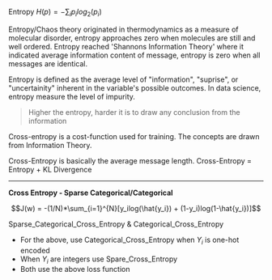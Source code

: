 Entropy $H(p)=-\sum_{i}p_ilog_2(p_i)$

Entropy/Chaos theory originated in thermodynamics as a measure of molecular disorder, entropy approaches zero when molecules are still and well ordered. Entropy reached 'Shannons Information Theory' where it indicated average information content of message, entropy is zero when all messages are identical.

Entropy is defined as the average level of "information", "suprise", or "uncertainity" inherent in the variable's possible outcomes. In data science, entropy measure the level of impurity.

> Higher the entropy, harder it is to draw any conclusion from the information

Cross-entropy is a cost-function used for training. The concepts are drawn from Information Theory.

Cross-Entropy is basically the average message length. Cross-Entropy = Entropy + KL Divergence

---

**Cross Entropy - Sparse Categorical/Categorical**

$$J(w) = -(1/N)*\sum_{i=1}^{N}[y_ilog(\hat{y_i}) + (1-y_i)log(1-\hat{y_i})]$$

Sparse_Categorical_Cross_Entropy & Categorical_Cross_Entropy

- For the above, use Categorical_Cross_Entropy when $Y_i$ is one-hot encoded
- When $Y_i$ are integers use Spare_Cross_Entropy
- Both use the above loss function